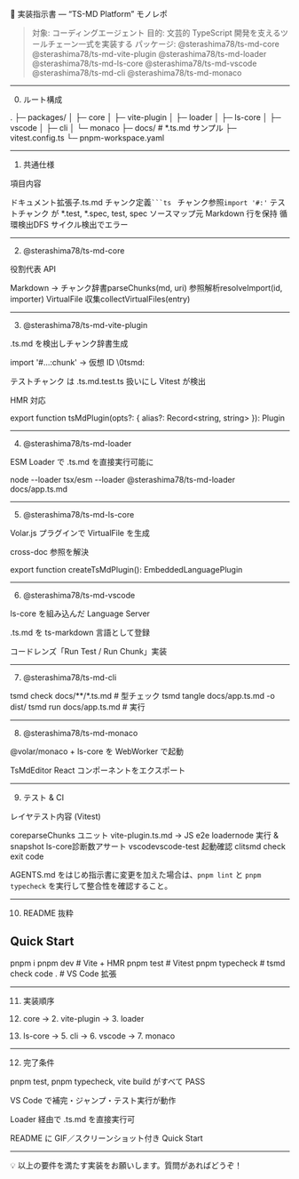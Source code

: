 📑 実装指示書 — “TS-MD Platform” モノレポ

> 対象: コーディングエージェント
目的: 文芸的 TypeScript 開発を支えるツールチェーン一式を実装する
パッケージ:
@sterashima78/ts-md-core
@sterashima78/ts-md-vite-plugin
@sterashima78/ts-md-loader
@sterashima78/ts-md-ls-core
@sterashima78/ts-md-vscode
@sterashima78/ts-md-cli
@sterashima78/ts-md-monaco



---

0. ルート構成

.
├─ packages/
│  ├─ core
│  ├─ vite-plugin
│  ├─ loader
│  ├─ ls-core
│  ├─ vscode
│  ├─ cli
│  └─ monaco
├─ docs/            # *.ts.md サンプル
├─ vitest.config.ts
└─ pnpm-workspace.yaml


---

1. 共通仕様

項目内容

ドキュメント拡張子.ts.md
チャンク定義<code>```ts <name></code>
チャンク参照<code>import '#<path>:<name>'</code>
テストチャンク<name> が *.test, *.spec, test, spec
ソースマップ元 Markdown 行を保持
循環検出DFS サイクル検出でエラー



---

2. @sterashima78/ts-md-core

役割代表 API

Markdown → チャンク辞書parseChunks(md, uri)
参照解析resolveImport(id, importer)
VirtualFile 収集collectVirtualFiles(entry)



---

3. @sterashima78/ts-md-vite-plugin

.ts.md を検出しチャンク辞書生成

import '#...:chunk' → 仮想 ID \0tsmd:

テストチャンク は .ts.md.test.ts 扱いにし Vitest が検出

HMR 対応


export function tsMdPlugin(opts?: { alias?: Record<string, string> }): Plugin


---

4. @sterashima78/ts-md-loader

ESM Loader で .ts.md を直接実行可能に

node --loader tsx/esm --loader @sterashima78/ts-md-loader docs/app.ts.md


---

5. @sterashima78/ts-md-ls-core

Volar.js プラグインで VirtualFile を生成

cross-doc 参照を解決


export function createTsMdPlugin(): EmbeddedLanguagePlugin


---

6. @sterashima78/ts-md-vscode

ls-core を組み込んだ Language Server

.ts.md を ts-markdown 言語として登録

コードレンズ「Run Test / Run Chunk」実装



---

7. @sterashima78/ts-md-cli

tsmd check docs/**/*.ts.md         # 型チェック
tsmd tangle docs/app.ts.md -o dist/
tsmd run docs/app.ts.md            # 実行


---

8. @sterashima78/ts-md-monaco

@volar/monaco + ls-core を WebWorker で起動

TsMdEditor React コンポーネントをエクスポート



---

9. テスト & CI

レイヤテスト内容 (Vitest)

coreparseChunks ユニット
vite-plugin.ts.md → JS e2e
loadernode 実行 & snapshot
ls-core診断数アサート
vscodevscode-test 起動確認
clitsmd check exit code

AGENTS.md をはじめ指示書に変更を加えた場合は、`pnpm lint` と
`pnpm typecheck` を実行して整合性を確認すること。



---

10. README 抜粋

## Quick Start
pnpm i
pnpm dev            # Vite + HMR
pnpm test           # Vitest
pnpm typecheck      # tsmd check
code .              # VS Code 拡張


---

11. 実装順序

1. core → 2. vite-plugin → 3. loader


2. ls-core → 5. cli → 6. vscode → 7. monaco



---

12. 完了条件

pnpm test, pnpm typecheck, vite build がすべて PASS

VS Code で補完・ジャンプ・テスト実行が動作

Loader 経由で .ts.md を直接実行可

README に GIF／スクリーンショット付き Quick Start



---

💡 以上の要件を満たす実装をお願いします。質問があればどうぞ！
